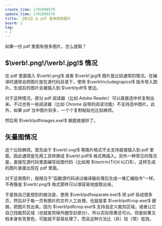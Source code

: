 ```yaml
---
create_time: 1702099578
update_time: 1702099578
title: 【笔记】从 pdf 里面提取图片
board: 1
tag:
- 2
---
```


如果一份 pdf 里面有很多图片，怎么提取？

## $\verb!.png!/\verb!.jpg!$ 情况

往 $\text{pdf}$ 里面插入 $\verb!.png!$ 或者 $\verb!.jpg!$ 图片是比较通常的情况。在编译时通常会把图片放在源代码目录下，使用 $\verb!includegrapics!$ 指令导入图片。生成后的图片会被插入到 $\verb!pdf!$ 里边。

对于这种情况，部分 $\text{pdf}$ 阅读器（比如 $\text{Adobe Reader}$）可以直接选中并复制出来。不过也有一些阅读器（比如 Chrome 自带的阅读功能）不支持选中图片。此外，如果 pdf 当中图片较多，一个个复制粘贴也比较麻烦。

然后用 $\verb!pdfimages.exe!$ 做题直接秒了。

## 矢量图情况

这个比较麻烦。首先由于 $\verb!.svg!$ 等图片格式不太支持直接插入到 $\text{pdf}$ 里面，因此通常是先用工具转换成 $\verb!.pdf!$ 格式再插入。另外一种常见的情况是，直接在源代码里面编写绘图代码（比如用 $\textrm{Ti{\it k}Z}$），这样生成的图片直接出现在 $\text{pdf}$ 里面。

对于这类图片，就相当于“函数源代码进过编译器处理后生成一堆汇编指令”一样，不再像是 $\verb!.png!$ 格式那样可以很容易地提取出来。

于是我自己能想到的做法是，使用 $\verb!pdfseparate.exe!$ 把 $\text{pdf}$ 拆成很多页，然后对于每一页有图片的文件人工处理，也就是拿 $\verb!pdfcrop.exe!$ 硬搞，把图片剪出来。因为 $\verb!pdfcrop.exe!$ 支持自定义裁剪区域，或者让它自己找裁剪区域（也就是剪掉外圈空白部分），所以实际效果还可以。但是如果文档本身有背景色，可能就不容易处理了。而且这种方法比（非）较（常）低效。

